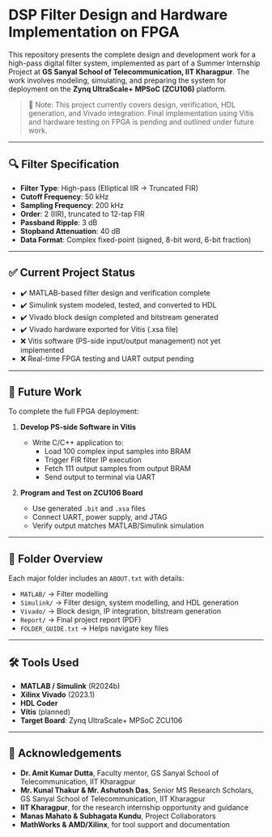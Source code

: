 # DSP Filter Design and Hardware Implementation on FPGA

This repository presents the complete design and development work for a high-pass digital filter system, implemented as part of a Summer Internship Project at **GS Sanyal School of Telecommunication, IIT Kharagpur**. The work involves modeling, simulating, and preparing the system for deployment on the **Zynq UltraScale+ MPSoC (ZCU106)** platform.

> 📌 Note: This project currently covers design, verification, HDL generation, and Vivado integration. Final implementation using Vitis and hardware testing on FPGA is pending and outlined under future work.

---

## 🔍 Filter Specification

- **Filter Type**: High-pass (Elliptical IIR → Truncated FIR)
- **Cutoff Frequency**: 50 kHz
- **Sampling Frequency**: 200 kHz
- **Order**: 2 (IIR), truncated to 12-tap FIR
- **Passband Ripple**: 3 dB
- **Stopband Attenuation**: 40 dB
- **Data Format**: Complex fixed-point (signed, 8-bit word, 6-bit fraction)

---

## ✅ Current Project Status

- ✔️ MATLAB-based filter design and verification complete
- ✔️ Simulink system modeled, tested, and converted to HDL
- ✔️ Vivado block design completed and bitstream generated
- ✔️ Vivado hardware exported for Vitis (.xsa file)
- ❌ Vitis software (PS-side input/output management) not yet implemented
- ❌ Real-time FPGA testing and UART output pending

---

## 🚧 Future Work

To complete the full FPGA deployment:

1. **Develop PS-side Software in Vitis**  
   - Write C/C++ application to:
     - Load 100 complex input samples into BRAM
     - Trigger FIR filter IP execution
     - Fetch 111 output samples from output BRAM
     - Send output to terminal via UART

2. **Program and Test on ZCU106 Board**  
   - Use generated `.bit` and `.xsa` files
   - Connect UART, power supply, and JTAG
   - Verify output matches MATLAB/Simulink simulation

---

## 📁 Folder Overview

Each major folder includes an `ABOUT.txt` with details:

- `MATLAB/` → Filter modelling
- `Simulink/` → Filter design, system modelling, and HDL generation
- `Vivado/` → Block design, IP integration, bitstream generation
- `Report/` → Final project report (PDF)
- `FOLDER_GUIDE.txt` → Helps navigate key files

---

## 🛠 Tools Used

- **MATLAB / Simulink** (R2024b)
- **Xilinx Vivado** (2023.1)
- **HDL Coder**
- **Vitis** (planned)
- **Target Board**: Zynq UltraScale+ MPSoC ZCU106

---


## 🙏 Acknowledgements

- **Dr. Amit Kumar Dutta**, Faculty mentor, GS Sanyal School of Telecommunication, IIT Kharagpur
- **Mr. Kunal Thakur & Mr. Ashutosh Das**, Senior MS Research Scholars, GS Sanyal School of Telecommunication, IIT Kharagpur
- **IIT Kharagpur**, for the research internship opportunity and guidance
- **Manas Mahato & Subhagata Kundu**, Project Collaborators  
- **MathWorks & AMD/Xilinx**, for tool support and documentation
